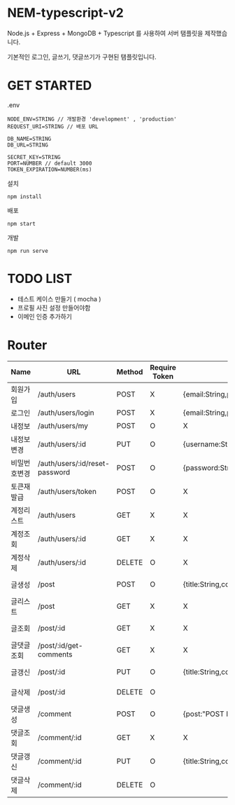 # NEM-typescript-v2

Node.js + Express + MongoDB + Typescript 를 사용하여 서버 탬플릿을 제작했습니다.

기본적인 로그인, 글쓰기, 댓글쓰기가 구현된 탬플릿입니다.

# GET STARTED

.env

```
NODE_ENV=STRING // 개발환경 'development' , 'production'
REQUEST_URI=STRING // 배포 URL

DB_NAME=STRING
DB_URL=STRING

SECRET_KEY=STRING
PORT=NUMBER // default 3000
TOKEN_EXPIRATION=NUMBER(ms)
```

설치

```
npm install
```

배포

```
npm start
```

개발

```
npm run serve
```

# TODO LIST

-   테스트 케이스 만들기 ( mocha )
-   프로필 사진 설정 만들어야함
-   이메인 인증 추가하기

# Router

| Name         | URL                            | Method | Require Token | Request                                        | Response                             |
| ------------ | ------------------------------ | ------ | ------------- | ---------------------------------------------- | ------------------------------------ |
| 회원가입     | /auth/users                    | POST   | X             | {email:String,password:String,username:String} | {result: true}                       |
| 로그인       | /auth/users/login              | POST   | X             | {email:String,password:String}                 | {result: true,data:"TOKEN"}          |
| 내정보       | /auth/users/my                 | POST   | O             | X                                              | {result:true,data:"USER_DATA"}       |
| 내정보변경   | /auth/users/:id                | PUT    | O             | {username:String}                              | {result:true}                        |
| 비밀번호변경 | /auth/users/:id/reset-password | POST   | O             | {password:String}                              | {result:true}                        |
| 토큰재발급   | /auth/users/token              | POST   | O             | X                                              | {result: true,data:"TOKEN"}          |
| 계정리스트   | /auth/users                    | GET    | X             | X                                              | {result: true,data:["USER DATA"]}    |
| 계정조회     | /auth/users/:id                | GET    | X             | X                                              | {result: true,data:"USER DATA"}      |
| 계정삭제     | /auth/users/:id                | DELETE | O             | X                                              | {result: true}                       |
| 글생성       | /post                          | POST   | O             | {title:String,content:String}                  | {result: true,data:"POST DATA"}      |
| 글리스트     | /post                          | GET    | X             | X                                              | {result: true,data:["POST DATA"]}    |
| 글조회       | /post/:id                      | GET    | X             | X                                              | {result: true,data:"POST DATA"}      |
| 글댓글조회   | /post/:id/get-comments         | GET    | X             | X                                              | {result: true,data:["COMMENT DATA"]} |
| 글갱신       | /post/:id                      | PUT    | O             | {title:String,content:String}                  | {result: true,data:"POST DATA"}      |
| 글삭제       | /post/:id                      | DELETE | O             |                                                | {result: true,data:"POST DATA"}      |
| 댓글생성     | /comment                       | POST   | O             | {post:"POST ID",content:String}                | {result: true,data:"COMMENT DATA"}   |
| 댓글조회     | /comment/:id                   | GET    | X             | X                                              | {result: true,data:"COMMENT DATA"}   |
| 댓글갱신     | /comment/:id                   | PUT    | O             | {title:String,content:String}                  | {result: true,data:"COMMENT DATA"}   |
| 댓글삭제     | /comment/:id                   | DELETE | O             |                                                | {result: true,data:"COMMENT DATA"}   |
